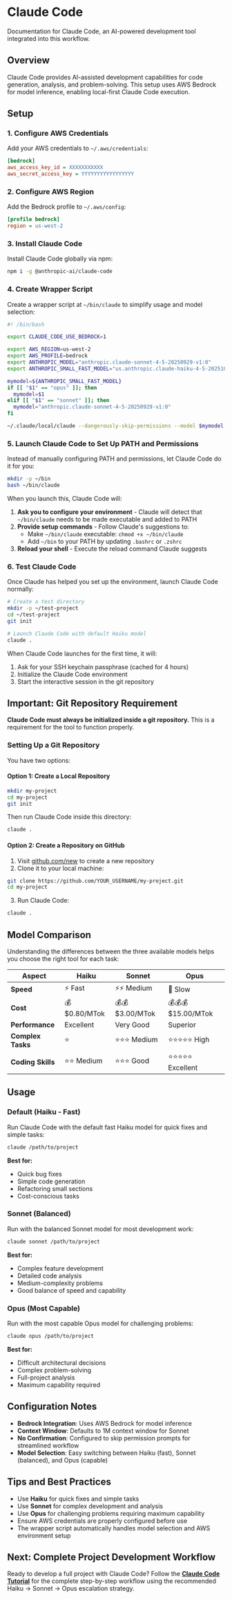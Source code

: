 # Claude Code

Documentation for Claude Code, an AI-powered development tool integrated into this workflow.

## Overview

Claude Code provides AI-assisted development capabilities for code generation, analysis, and problem-solving. This setup uses AWS Bedrock for model inference, enabling local-first Claude Code execution.

## Setup

### 1. Configure AWS Credentials

Add your AWS credentials to `~/.aws/credentials`:

```ini
[bedrock]
aws_access_key_id = XXXXXXXXXXX
aws_secret_access_key = YYYYYYYYYYYYYYYYY
```

### 2. Configure AWS Region

Add the Bedrock profile to `~/.aws/config`:

```ini
[profile bedrock]
region = us-west-2
```

### 3. Install Claude Code

Install Claude Code globally via npm:

```bash
npm i -g @anthropic-ai/claude-code
```

### 4. Create Wrapper Script

Create a wrapper script at `~/bin/claude` to simplify usage and model selection:

```bash
#! /bin/bash

export CLAUDE_CODE_USE_BEDROCK=1

export AWS_REGION=us-west-2
export AWS_PROFILE=bedrock
export ANTHROPIC_MODEL="anthropic.claude-sonnet-4-5-20250929-v1:0"
export ANTHROPIC_SMALL_FAST_MODEL="us.anthropic.claude-haiku-4-5-20251001-v1:0"

mymodel=${ANTHROPIC_SMALL_FAST_MODEL}
if [[ "$1" == "opus" ]]; then
  mymodel=$1
elif [[ "$1" == "sonnet" ]]; then
  mymodel="anthropic.claude-sonnet-4-5-20250929-v1:0"
fi

~/.claude/local/claude --dangerously-skip-permissions --model $mymodel $@
```

### 5. Launch Claude Code to Set Up PATH and Permissions

Instead of manually configuring PATH and permissions, let Claude Code do it for you:

```bash
mkdir -p ~/bin
bash ~/bin/claude
```

When you launch this, Claude Code will:

1. **Ask you to configure your environment** - Claude will detect that `~/bin/claude` needs to be made executable and added to PATH
2. **Provide setup commands** - Follow Claude's suggestions to:
   - Make `~/bin/claude` executable: `chmod +x ~/bin/claude`
   - Add `~/bin` to your PATH by updating `.bashrc` or `.zshrc`
3. **Reload your shell** - Execute the reload command Claude suggests

### 6. Test Claude Code

Once Claude has helped you set up the environment, launch Claude Code normally:

```bash
# Create a test directory
mkdir -p ~/test-project
cd ~/test-project
git init

# Launch Claude Code with default Haiku model
claude .
```

When Claude Code launches for the first time, it will:
1. Ask for your SSH keychain passphrase (cached for 4 hours)
2. Initialize the Claude Code environment
3. Start the interactive session in the git repository

## Important: Git Repository Requirement

**Claude Code must always be initialized inside a git repository.** This is a requirement for the tool to function properly.

### Setting Up a Git Repository

You have two options:

#### Option 1: Create a Local Repository

```bash
mkdir my-project
cd my-project
git init
```

Then run Claude Code inside this directory:

```bash
claude .
```

#### Option 2: Create a Repository on GitHub

1. Visit [github.com/new](https://github.com/new) to create a new repository
2. Clone it to your local machine:

```bash
git clone https://github.com/YOUR_USERNAME/my-project.git
cd my-project
```

3. Run Claude Code:

```bash
claude .
```

## Model Comparison

Understanding the differences between the three available models helps you choose the right tool for each task:

| Aspect | Haiku | Sonnet | Opus |
|--------|-------|--------|------|
| **Speed** | ⚡ Fast | ⚡⚡ Medium | 🐌 Slow |
| **Cost** | 💰 $0.80/MTok | 💰💰 $3.00/MTok | 💰💰💰 $15.00/MTok |
| **Performance** | Excellent | Very Good | Superior |
| **Complex Tasks** | ⭐ | ⭐⭐⭐ Medium | ⭐⭐⭐⭐⭐ High |
| **Coding Skills** | ⭐⭐ Medium | ⭐⭐⭐ Good | ⭐⭐⭐⭐⭐ Excellent |

## Usage

### Default (Haiku - Fast)

Run Claude Code with the default fast Haiku model for quick fixes and simple tasks:

```bash
claude /path/to/project
```

**Best for:**
- Quick bug fixes
- Simple code generation
- Refactoring small sections
- Cost-conscious tasks

### Sonnet (Balanced)

Run with the balanced Sonnet model for most development work:

```bash
claude sonnet /path/to/project
```

**Best for:**
- Complex feature development
- Detailed code analysis
- Medium-complexity problems
- Good balance of speed and capability

### Opus (Most Capable)

Run with the most capable Opus model for challenging problems:

```bash
claude opus /path/to/project
```

**Best for:**
- Difficult architectural decisions
- Complex problem-solving
- Full-project analysis
- Maximum capability required

## Configuration Notes

- **Bedrock Integration**: Uses AWS Bedrock for model inference
- **Context Window**: Defaults to 1M context window for Sonnet
- **No Confirmation**: Configured to skip permission prompts for streamlined workflow
- **Model Selection**: Easy switching between Haiku (fast), Sonnet (balanced), and Opus (capable)

## Tips and Best Practices

- Use **Haiku** for quick fixes and simple tasks
- Use **Sonnet** for complex development and analysis
- Use **Opus** for challenging problems requiring maximum capability
- Ensure AWS credentials are properly configured before use
- The wrapper script automatically handles model selection and AWS environment setup

## Next: Complete Project Development Workflow

Ready to develop a full project with Claude Code? Follow the **[Claude Code Tutorial](tutorial.md)** for the complete step-by-step workflow using the recommended Haiku → Sonnet → Opus escalation strategy.

